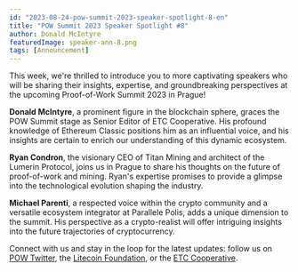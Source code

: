 ```yaml
---
id: "2023-08-24-pow-summit-2023-speaker-spotlight-8-en"
title: "POW Summit 2023 Speaker Spotlight #8"
author: Donald McIntyre
featuredImage: speaker-ann-8.png
tags: [Announcement]
---
```


This week, we're thrilled to introduce you to more captivating speakers who will be sharing their insights, expertise, and groundbreaking perspectives at the upcoming Proof-of-Work Summit 2023 in Prague!

**Donald McIntyre**, a prominent figure in the blockchain sphere, graces the POW Summit stage as Senior Editor of ETC Cooperative. His profound knowledge of Ethereum Classic positions him as an influential voice, and his insights are certain to enrich our understanding of this dynamic ecosystem.

**Ryan Condron**, the visionary CEO of Titan Mining and architect of the Lumerin Protocol, joins us in Prague to share his thoughts on the future of proof-of-work and mining. Ryan's expertise promises to provide a glimpse into the technological evolution shaping the industry.

**Michael Parenti**, a respected voice within the crypto community and a versatile ecosystem integrator at Parallele Polis, adds a unique dimension to the summit. His perspective as a crypto-realist will offer intriguing insights into the future trajectories of cryptocurrency.

Connect with us and stay in the loop for the latest updates: follow us on [POW Twitter](https://twitter.com/PowSummit), the [Litecoin Foundation](https://www.litecoin.net/), or the [ETC Cooperative](https://etccooperative.org/).
